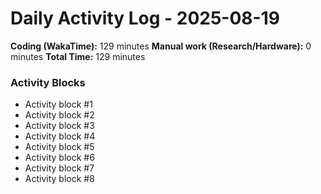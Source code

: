 # Daily Activity Log - 2025-08-19

**Coding (WakaTime):** 129 minutes
**Manual work (Research/Hardware):** 0 minutes
**Total Time:** 129 minutes

### Activity Blocks
- Activity block #1
- Activity block #2
- Activity block #3
- Activity block #4
- Activity block #5
- Activity block #6
- Activity block #7
- Activity block #8
